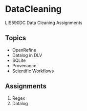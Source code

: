 # DataCleaning
LIS590DC Data Cleaning Assignments
## Topics
* OpenRefine
* Datalog in DLV
* SQLite
* Provenance
* Scientific Workflows
## Assignments
1. Regex
2. Datalog
